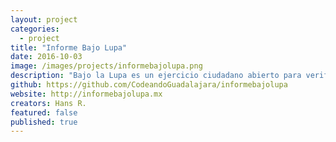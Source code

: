 ```yaml
---
layout: project
categories:
  - project
title: "Informe Bajo Lupa"
date: 2016-10-03
image: /images/projects/informebajolupa.png
description: "Bajo la Lupa es un ejercicio ciudadano abierto para verificar la información hablada en los informes de gobierno expedidos por los alcaldes de Guadalajara y Zapopan."
github: https://github.com/CodeandoGuadalajara/informebajolupa
website: http://informebajolupa.mx
creators: Hans R.
featured: false
published: true
---
```

